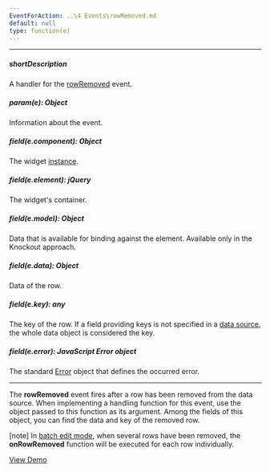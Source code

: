 ```yaml
---
EventForAction: ..\4 Events\rowRemoved.md
default: null
type: function(e)
---
```

---
##### shortDescription
A handler for the [rowRemoved](/api-reference/10%20UI%20Widgets/dxDataGrid/4%20Events/rowRemoved.md '/Documentation/ApiReference/UI_Widgets/dxDataGrid/Events/#rowRemoved') event.

##### param(e): Object
Information about the event.

##### field(e.component): Object
The widget <a href="/Documentation/16_2/ApiReference/UI_Widgets/dxDataGrid/Methods/#instance">instance</a>.

##### field(e.element): jQuery
The widget's container.

##### field(e.model): Object
Data that is available for binding against the element. Available only in the Knockout approach.

##### field(e.data): Object
Data of the row.

##### field(e.key): any
The key of the row. If a field providing keys is not specified in a <a href="/Documentation/16_2/ApiReference/UI_Widgets/dxDataGrid/Configuration/#dataSource">data source</a>, the whole data object is considered the key.

##### field(e.error): JavaScript Error object
The standard <a href="https://developer.mozilla.org/en-US/docs/Web/JavaScript/Reference/Global_Objects/Error">Error</a> object that defines the occurred error.

---
The **rowRemoved** event fires after a row has been removed from the data source. When implementing a handling function for this event, use the object passed to this function as its argument. Among the fields of this object, you can find the data and key of the removed row.

[note] In [batch edit mode](/concepts/05%20Widgets/DataGrid/070%20Data%20Editing/20%20Editing%20in%20UI/30%20Batch%20Mode.md '/Documentation/Guide/Widgets/DataGrid/Data_Editing/#Editing_in_UI/Batch_Mode'), when several rows have been removed, the **onRowRemoved** function will be executed for each row individually.

<a href="http://js.devexpress.com/Demos/WidgetsGallery/#demo/datagridgrideditingrow/" class="button orange small fix-width-155" style="margin-right: 20px;" target="_blank">View Demo</a>